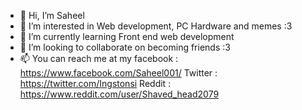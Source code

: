 - 👋 Hi, I’m Saheel
- 👀 I’m interested in Web development, PC Hardware and memes :3
- 🌱 I’m currently learning Front end web development
- 💞️ I’m looking to collaborate on becoming friends :3 
- 📫 You can reach me at my facebook : https://www.facebook.com/Saheel001/
                            Twitter  : https://twitter.com/Ingstonsi
                            Reddit   : https://www.reddit.com/user/Shaved_head2079

<!---
MSaheel01/MSaheel01 is a ✨ special ✨ repository because its `README.md` (this file) appears on your GitHub profile.
You can click the Preview link to take a look at your changes.
--->
